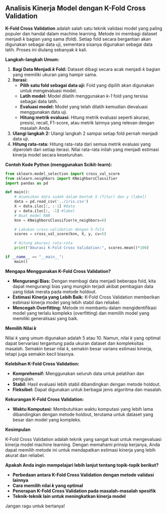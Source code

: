 ## Analisis Kinerja Model dengan K-Fold Cross Validation

**K-Fold Cross Validation** adalah salah satu teknik validasi model yang paling populer dan handal dalam machine learning. Metode ini membagi dataset menjadi *k* bagian yang sama (fold). Setiap fold secara bergantian akan digunakan sebagai data uji, sementara sisanya digunakan sebagai data latih. Proses ini diulang sebanyak *k* kali.

**Langkah-langkah Umum:**

1. **Bagi Data Menjadi *k* Fold:** Dataset dibagi secara acak menjadi *k* bagian yang memiliki ukuran yang hampir sama.
2. **Iterasi:**
   * **Pilih satu fold sebagai data uji:** Fold yang dipilih akan digunakan untuk mengevaluasi model.
   * **Latih model:** Model dilatih menggunakan *k-1* fold yang tersisa sebagai data latih.
   * **Evaluasi model:** Model yang telah dilatih kemudian dievaluasi menggunakan data uji.
   * **Hitung metrik evaluasi:** Hitung metrik evaluasi seperti akurasi, presisi, recall, F1-score, atau metrik lainnya yang relevan dengan masalah Anda.
3. **Ulangi langkah 2:** Ulangi langkah 2 sampai setiap fold pernah menjadi data uji.
4. **Hitung rata-rata:** Hitung rata-rata dari semua metrik evaluasi yang diperoleh dari setiap iterasi. Nilai rata-rata inilah yang menjadi estimasi kinerja model secara keseluruhan.

**Contoh Kode Python (menggunakan Scikit-learn):**

```python
from sklearn.model_selection import cross_val_score
from sklearn.neighbors import KNeighborsClassifier
import pandas as pd

def main():
    # Asumsikan data sudah dalam bentuk X (fitur) dan y (label)
    data = pd.read_csv('../iris.csv')
    X = data.iloc[:, :-1] #data
    y = data.iloc[:, -1] #label
    # Buat model KNN
    knn = KNeighborsClassifier(n_neighbors=6)

    # Lakukan cross-validation dengan 5-fold
    scores = cross_val_score(knn, X, y, cv=5)

    # Hitung akurasi rata-rata
    print("Akurasi K-Fold Cross Validation:", scores.mean()*100)

if __name__ == "__main__":
    main()
```

**Mengapa Menggunakan K-Fold Cross Validation?**

* **Mengurangi Bias:** Dengan membagi data menjadi beberapa fold, kita dapat mengurangi bias yang mungkin terjadi akibat pembagian data yang tidak merata pada metode holdout.
* **Estimasi Kinerja yang Lebih Baik:** K-Fold Cross Validation memberikan estimasi kinerja model yang lebih stabil dan reliabel.
* **Mencegah Overfitting:** Metode ini membantu dalam mengidentifikasi model yang terlalu kompleks (overfitting) dan memilih model yang memiliki generalisasi yang baik.

**Memilih Nilai *k***

Nilai *k* yang umum digunakan adalah 5 atau 10. Namun, nilai *k* yang optimal dapat bervariasi tergantung pada ukuran dataset dan kompleksitas masalah. Semakin besar nilai *k*, semakin besar varians estimasi kinerja, tetapi juga semakin kecil biasnya.

**Kelebihan K-Fold Cross Validation:**

* **Komprehensif:** Menggunakan seluruh data untuk pelatihan dan pengujian.
* **Stabil:** Hasil evaluasi lebih stabil dibandingkan dengan metode holdout.
* **Fleksibel:** Dapat digunakan untuk berbagai jenis algoritma dan masalah.

**Kekurangan K-Fold Cross Validation:**

* **Waktu Komputasi:** Membutuhkan waktu komputasi yang lebih lama dibandingkan dengan metode holdout, terutama untuk dataset yang besar dan model yang kompleks.

**Kesimpulan**

K-Fold Cross Validation adalah teknik yang sangat kuat untuk mengevaluasi kinerja model machine learning. Dengan memahami prinsip kerjanya, Anda dapat memilih metode ini untuk mendapatkan estimasi kinerja yang lebih akurat dan reliabel.

**Apakah Anda ingin mempelajari lebih lanjut tentang topik-topik berikut?**

* **Perbedaan antara K-Fold Cross Validation dengan metode validasi lainnya**
* **Cara memilih nilai *k* yang optimal**
* **Penerapan K-Fold Cross Validation pada masalah-masalah spesifik**
* **Teknik-teknik lain untuk meningkatkan kinerja model**

Jangan ragu untuk bertanya!
